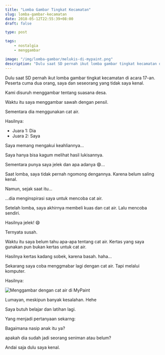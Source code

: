 ```yaml
---
title: "Lomba Gambar Tingkat Kecamatan"
slug: lomba-gambar-kecamatan
date: 2018-05-12T22:55:39+08:00
draft: false

type: post

tags:
    - nostalgia
    - menggambar

image: "/img/lomba-gambar/melukis-di-mypaint.png"
description: "Dulu saat SD pernah ikut lomba gambar tingkat kecamatan di acara 17-an. Peserta cuma dua orang, saya dan seseorang yang tidak saya kenal."
---
```


Dulu saat SD pernah ikut lomba gambar tingkat kecamatan di acara 17-an.
Peserta cuma dua orang, saya dan seseorang yang tidak saya kenal.

Kami disuruh menggambar tentang suasana desa. 

Waktu itu saya menggambar sawah dengan pensil.

Sementara dia menggunakan cat air.

Hasilnya:

- Juara 1: Dia
- Juara 2: Saya

Saya memang mengakui keahliannya...

Saya hanya bisa kagum melihat hasil lukisannya.

Sementara punya saya jelek dan apa adanya 😄...

Saat lomba, saya tidak pernah ngomong dengannya.
Karena belum saling kenal.

Namun, sejak saat itu...

...dia menginspirasi saya untuk mencoba cat air.

Setelah lomba, saya akhirnya membeli kuas dan cat air.
Lalu mencoba sendiri.

Hasilnya jelek! 😄

Ternyata susah.

Waktu itu saya belum tahu apa-apa tentang cat air.
Kertas yang saya gunakan pun bukan kertas untuk cat air.

Hasilnya kertas kadang sobek, karena basah. haha...

Sekarang saya coba menggmabar lagi dengan cat air.
Tapi melalui komputer.

Hasilnya:

![Menggambar dengan cat air di MyPaint](/img/lomba-gambar/melukis-di-mypaint.png)

Lumayan, meskipun banyak kesalahan. Hehe

Saya butuh belajar dan latihan lagi.

Yang menjadi pertanyaan sekarng:

Bagaimana nasip anak itu ya? 

apakah dia sudah jadi seorang seniman atau belum?

Andai saja dulu saya kenal.